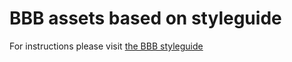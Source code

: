 # BBB assets based on styleguide

For instructions please visit [the BBB styleguide](http://bbb.matise.design)
